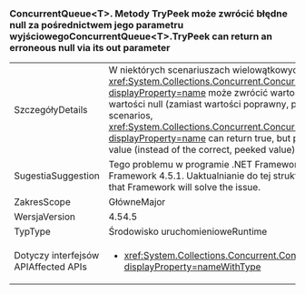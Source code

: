 ### <a name="concurrentqueuelttgttrypeek-can-return-an-erroneous-null-via-its-out-parameter"></a><span data-ttu-id="2935a-101">ConcurrentQueue&lt;T&gt;. Metody TryPeek może zwrócić błędne null za pośrednictwem jego parametru wyjściowego</span><span class="sxs-lookup"><span data-stu-id="2935a-101">ConcurrentQueue&lt;T&gt;.TryPeek can return an erroneous null via its out parameter</span></span>

|   |   |
|---|---|
|<span data-ttu-id="2935a-102">Szczegóły</span><span class="sxs-lookup"><span data-stu-id="2935a-102">Details</span></span>|<span data-ttu-id="2935a-103">W niektórych scenariuszach wielowątkowych <xref:System.Collections.Concurrent.ConcurrentQueue%601.TryPeek(%600@)?displayProperty=name> może zwrócić wartość true, ale wypełnić parametr out o wartości null (zamiast wartości poprawny, przybywającej).</span><span class="sxs-lookup"><span data-stu-id="2935a-103">In some multi-threaded scenarios, <xref:System.Collections.Concurrent.ConcurrentQueue%601.TryPeek(%600@)?displayProperty=name> can return true, but populate the out parameter with a null value (instead of the correct, peeked value).</span></span>|
|<span data-ttu-id="2935a-104">Sugestia</span><span class="sxs-lookup"><span data-stu-id="2935a-104">Suggestion</span></span>|<span data-ttu-id="2935a-105">Tego problemu w programie .NET Framework 4.5.1.</span><span class="sxs-lookup"><span data-stu-id="2935a-105">This issue is fixed in the .NET Framework 4.5.1.</span></span> <span data-ttu-id="2935a-106">Uaktualnianie do tej struktury rozwiąże problem.</span><span class="sxs-lookup"><span data-stu-id="2935a-106">Upgrading to that Framework will solve the issue.</span></span>|
|<span data-ttu-id="2935a-107">Zakres</span><span class="sxs-lookup"><span data-stu-id="2935a-107">Scope</span></span>|<span data-ttu-id="2935a-108">Główne</span><span class="sxs-lookup"><span data-stu-id="2935a-108">Major</span></span>|
|<span data-ttu-id="2935a-109">Wersja</span><span class="sxs-lookup"><span data-stu-id="2935a-109">Version</span></span>|<span data-ttu-id="2935a-110">4.5</span><span class="sxs-lookup"><span data-stu-id="2935a-110">4.5</span></span>|
|<span data-ttu-id="2935a-111">Typ</span><span class="sxs-lookup"><span data-stu-id="2935a-111">Type</span></span>|<span data-ttu-id="2935a-112">Środowisko uruchomieniowe</span><span class="sxs-lookup"><span data-stu-id="2935a-112">Runtime</span></span>|
|<span data-ttu-id="2935a-113">Dotyczy interfejsów API</span><span class="sxs-lookup"><span data-stu-id="2935a-113">Affected APIs</span></span>|<ul><li><xref:System.Collections.Concurrent.ConcurrentQueue%601.TryPeek(%600@)?displayProperty=nameWithType></li></ul>|

